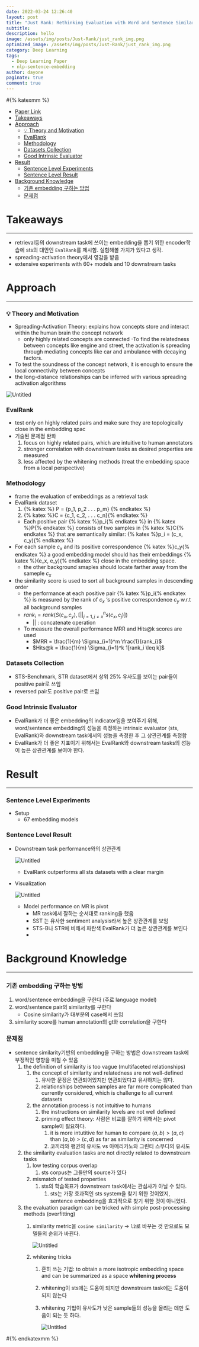 ```yaml
---
date: 2022-03-24 12:26:40
layout: post
title: "Just Rank: Rethinking Evaluation with Word and Sentence Similarities"
subtitle:
description: hello
image: /assets/img/posts/Just-Rank/just_rank_img.png
optimized_image: /assets/img/posts/Just-Rank/just_rank_img.png
category: Deep Learning
tags:
  - Deep Learning Paper
  - nlp-sentence-embedding
author: dayone
paginate: true
comment: true
---
```



#{% katexmm %}

- [Paper Link](https://arxiv.org/pdf/2203.02679v2.pdf)
- [Takeaways](#takeaways)
- [Approach](#approach)
    - [💡 Theory and Motivation](#-theory-and-motivation)
    - [EvalRank](#evalrank)
    - [Methodology](#methodology)
    - [Datasets Collection](#datasets-collection)
    - [Good Intrinsic Evaluator](#good-intrinsic-evaluator)
- [Result](#result)
    - [Sentence Level Experiments](#sentence-level-experiments)
    - [Sentence Level Result](#sentence-level-result)
- [Background Knowledge](#background-knowledge)
    - [기존 embedding 구하는 방법](#기존-embedding-구하는-방법)
    - [문제점](#문제점)


# Takeaways

---

- retrieval등의 downstream task에 쓰이는 embedding을 뽑기 위한 encoder학습에 sts의 대안인 `EvalRank`를 제시함. 실험해볼 가치가 있다고 생각.
- spreading-activation theory에서 영감을 받음
- extensive experiments with 60+ models and 10 downstream tasks

# Approach

---

### 💡 Theory and Motivation
 - Spreading-Activation Theory: explains how concepts store and interact within the human brain
 the concept network
   - only highly related concepts are connected
   -To find the relatedness between concepts like engine and street, the activation is spreading through mediating concepts like car and ambulance with decaying factors.
 - To test the soundness of the concept network, it is enough to ensure the local connectivity between concepts
 - the long-distance relationships can be inferred with various spreading activation algorithms


![Untitled](/assets/img/posts/Just-Rank/Untitled.png)

### EvalRank

- test only on highly related pairs and make sure they are topologically close in the embedding spac
- 기술된 문제점 완화
    1. focus on highly related pairs, which are intuitive to human annotators
    2. stronger correlation with downstream tasks as desired properties are measured
    3. less affected by the whitening methods (treat the embedding space from a local perspective)

### Methodology

- frame the evaluation of embeddings as a retrieval task
- EvalRank dataset
    1. {% katex %} P = \{p_1, p_2 . . . p_m\} {% endkatex %}
    2. {% katex %}C =  \{c_1, c_2, . . . c_n\}{% endkatex %}
    - Each positive pair {% katex %}p_i{% endkatex %}  in {% katex %}P{% endkatex %} consists of two samples in {% katex %}C{% endkatex %} that are semantically similar:
    {% katex %}p_i = (c_x, c_y){% endkatex %}
- For each sample $c_x$ and its positive correspondence {% katex %}c_y{% endkatex %} a good embedding model should has their embeddings {% katex %}(e_x, e_y){% endkatex %} close in the embedding space.
    - the other background smaples should locate farther away from the sameple $c_x$
- the similarity score is used to sort all background samples in descending order
    - the performance at each positive pair {% katex %}p_i{% endkatex %} is measured by the rank of $c_x$ ‘s positive correspondence $c_y$ w.r.t all background samples
    - $rank_i = rank(S(c_x, c_y), [||_{j=1, j \ne x}^n s(c_x, c_j)])$
        - $||$ : concatenate operation
    - To measure the overall performance MRR and Hits@k scores are used
        - $MRR = \frac{1}{m} \Sigma_{i=1}^m \frac{1}{rank_i}$
        - $Hits@k = \frac{1}{m} \Sigma_{i=1}^k 1[rank_i \leq k]$

### Datasets Collection

- STS-Benchmark, STR dataset에서 상위 25% 유사도를 보이는 pair들이 positive pair로 쓰임
- reversed pair도 positive pair로 쓰임

### Good Intrinsic Evaluator

- EvalRank가 더 좋은 embedding의 indicator임을 보여주기 위해, word/sentence embedding의 성능을 측정하는 intrinsic evaluator (sts, EvalRank)와 downstream task에서의 성능을 측정한 후 그 상관관계를 측정함
- EvalRank가 더 좋은 지표이기 위해서는 EvalRank와 downstream tasks의 성능이 높은 상관관계를 보여야 한다.

# Result

---

### Sentence Level Experiments

- Setup
    - 67 embedding models

### Sentence Level Result

- Downstream task performance와의 상관관계

    ![Untitled](/assets/img/posts/Just-Rank/Untitled%201.png)

    - EvalRank outperforms all sts datasets with a clear margin
- Visualization

    ![Untitled](/assets/img/posts/Just-Rank/Untitled%202.png)

    - Model performance on MR is pivot
        - MR task에서 잘하는 순서대로 ranking을 했음
        - SST 는 유사한 sentiment analysis라서 높은 상관관계를 보임
        - STS-B나 STR에 비해서 파란색 EvalRank가 더 높은 상관관계를 보인다
        -

# Background Knowledge

---

### 기존 embedding 구하는 방법

1. word/sentence embedding을 구한다 (주로 language model)
2. word/sentence pair의 similarity를 구한다
    - Cosine similarity가 대부분의 case에서 쓰임
3. similarity score를 human annotation의 gt와 correlation을 구한다

### 문제점

- sentence similarity기반의 embedding을 구하는 방법은 downstream task에 부정적인 영향을 미칠 수 있음
    1. the definition of similarity is too vague (multifaceted relationships)
        1. the concept of similarity and relatedness are not well-defined
            1. 유사한 문장은 연관되어있지만 연관되었다고 유사하지는 않다.
            2. relationships between samples are far more complicated than currently considered, which is challenge to all current datasets
        2. the annotation process is not intuitive to humans
            1. the instructions on similarity levels are not well defined
            2. priming effect theory: 사람은 비교를 잘하기 위해서는 pivot sample이 필요하다.
                1. it is more intutitive for human to compare $(a, b) > (a,c)$ than $(a,b) > (c, d)$ as far as similarity is concerned
                2. 코끼리와 팽귄의 유사도 vs 아메리카노와 그린티 스무디의 유사도
    2. the similarity evaluation tasks are not directly related to downstream tasks
        1. low testing corpus overlap
            1. sts corpus는 그들만의 source가 있다
        2. mismatch of tested properties
            1. sts의 학습목표가 downstream task에서는 관심사가 아닐 수 있다.
                1. sts는 가장 효과적인 sts system을 찾기 위한 것이었지, sentence embedding을 효과적으로 찾기 위한 것이 아니었다.
    3. the evaluation paradigm can be tricked with simple post-processing methods (overfitting)
        1. similarity metric을 `cosine similarity` → `l2`로 바꾸는 것 만으로도 모델들의 순위가 바뀐다.

            ![Untitled](/assets/img/posts/Just-Rank/Untitled%203.png)

        2. whitening tricks
            1. 흔히 쓰는 기법: to obtain a more isotropic embedding space and can be summarized as a space **whitening process**
            2. whitening이 sts에는 도움이 되지만 downstream task에는 도움이 되지 않는다
            3. whitening 기법이 유사도가 낮은 sample들의 성능을 올리는 데만 도움이 되는 듯 하다.

                ![Untitled](/assets/img/posts/Just-Rank/Untitled%204.png)

#{% endkatexmm %}